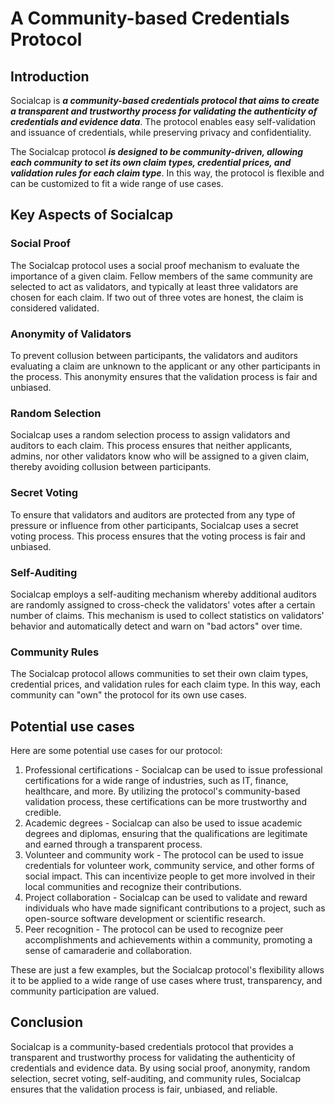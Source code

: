 # A Community-based Credentials Protocol

## Introduction

Socialcap is ***a community-based credentials protocol that aims to create a transparent and trustworthy process for validating the authenticity of credentials and evidence data***. The protocol enables easy self-validation and issuance of credentials, while preserving privacy and confidentiality.

The Socialcap protocol ***is designed to be community-driven, allowing each community to set its own claim types, credential prices, and validation rules for each claim type***. In this way, the protocol is flexible and can be customized to fit a wide range of use cases.

## Key Aspects of Socialcap

### Social Proof

The Socialcap protocol uses a social proof mechanism to evaluate the importance of a given claim. Fellow members of the same community are selected to act as validators, and typically at least three validators are chosen for each claim. If two out of three votes are honest, the claim is considered validated.

### Anonymity of Validators

To prevent collusion between participants, the validators and auditors evaluating a claim are unknown to the applicant or any other participants in the process. This anonymity ensures that the validation process is fair and unbiased.

### Random Selection 

Socialcap uses a random selection process to assign validators and auditors to each claim. This process ensures that neither applicants, admins, nor other validators know who will be assigned to a given claim, thereby avoiding collusion between participants.

### Secret Voting

To ensure that validators and auditors are protected from any type of pressure or influence from other participants, Socialcap uses a secret voting process. This process ensures that the voting process is fair and unbiased.

### Self-Auditing

Socialcap employs a self-auditing mechanism whereby additional auditors are randomly assigned to cross-check the validators' votes after a certain number of claims. This mechanism is used to collect statistics on validators' behavior and automatically detect and warn on "bad actors" over time.

### Community Rules

The Socialcap protocol allows communities to set their own claim types, credential prices, and validation rules for each claim type. In this way, each community can "own" the protocol for its own use cases.

## Potential use cases

Here are some potential use cases for our protocol:

1. Professional certifications - Socialcap can be used to issue professional certifications for a wide range of industries, such as IT, finance, healthcare, and more. By utilizing the protocol's community-based validation process, these certifications can be more trustworthy and credible.
2. Academic degrees - Socialcap can also be used to issue academic degrees and diplomas, ensuring that the qualifications are legitimate and earned through a transparent process.
3. Volunteer and community work - The protocol can be used to issue credentials for volunteer work, community service, and other forms of social impact. This can incentivize people to get more involved in their local communities and recognize their contributions.
4. Project collaboration - Socialcap can be used to validate and reward individuals who have made significant contributions to a project, such as open-source software development or scientific research.
5. Peer recognition - The protocol can be used to recognize peer accomplishments and achievements within a community, promoting a sense of camaraderie and collaboration.

These are just a few examples, but the Socialcap protocol's flexibility allows it to be applied to a wide range of use cases where trust, transparency, and community participation are valued.

## Conclusion

Socialcap is a community-based credentials protocol that provides a transparent and trustworthy process for validating the authenticity of credentials and evidence data. By using social proof, anonymity, random selection, secret voting, self-auditing, and community rules, Socialcap ensures that the validation process is fair, unbiased, and reliable.

